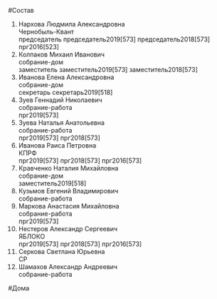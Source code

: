 #Состав  
1. Нархова Людмила Александровна  
    Чернобыль-Квант  
    председатель председатель2019[573] председатель2018[573] прг2016[523]  
2. Колпаков Михаил Иванович  
    собрание-дом  
    заместитель заместитель2019[573] заместитель2018[573]  
3. Иванова Елена Александровна  
    собрание-дом  
    секретарь секретарь2019[518]  
4. Зуев Геннадий Николаевич  
    собрание-работа  
    прг2019[573]  
5. Зуева Наталья Анатольевна  
    собрание-работа  
    прг2019[573] прг2018[573]  
6. Иванова Раиса Петровна  
    КПРФ  
    прг2019[573] прг2018[573] прг2016[573]  
7. Кравченко Наталия Михайловна  
    собрание-дом  
    заместитель2019[518]  
8. Кузьмов Евгений Владимирович  
    собрание-работа  
9. Маркова Анастасия Михайловна  
    собрание-работа  
    прг2019[573]  
10. Нестеров Александр Сергеевич  
    ЯБЛОКО  
    прг2019[573] прг2018[573] прг2016[573]  
11. Серкова Светлана Юрьевна  
    СР  
12. Шамахов Александр Андреевич  
    собрание-работа  
  
#Дома  
